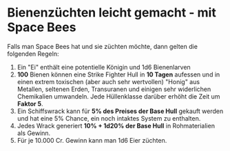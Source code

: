 # Bienenzüchten leicht gemacht - mit Space Bees

Falls man Space Bees hat und sie züchten möchte, dann gelten die folgenden Regeln:

1. Ein "Ei" enthält eine potentielle Königin und 1d6 Bienenlarven
2. **100** Bienen können eine Strike Fighter Hull in **10 Tagen** aufessen und in einen extrem toxischen (aber auch sehr wertvollen) "Honig" aus Metallen, seltenen Erden, Transuranen und einigen sehr widerlichen Chemikalien umwandeln.
Jede Hüllenklasse darüber erhöht die Zeit um **Faktor 5**.
3. Ein Schiffswrack kann für **5% des Preises der Base Hull** gekauft werden und hat eine 5% Chance, ein noch intaktes System zu enthalten.
4. Jedes Wrack generiert **10% + 1d20% der Base Hull** in Rohmaterialien als Gewinn.
5. Für je 10.000 Cr. Gewinn kann man 1d6 Eier züchten.

